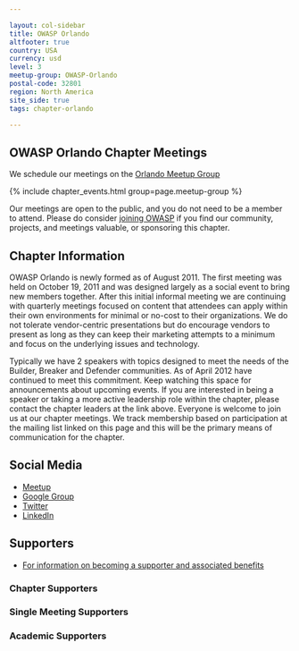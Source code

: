 ```yaml
---

layout: col-sidebar
title: OWASP Orlando
altfooter: true
country: USA
currency: usd
level: 3
meetup-group: OWASP-Orlando
postal-code: 32801
region: North America
site_side: true
tags: chapter-orlando

---
```


## OWASP Orlando Chapter Meetings

We schedule our meetings on the [Orlando Meetup Group](https://www.meetup.com/OWASP-Orlando)

{% include chapter_events.html group=page.meetup-group %}

Our meetings are open to the public, and you do not need to be a member to attend. Please do consider [joining OWASP](https://owasp.org/membership/) if you find our community, projects, and meetings valuable, or sponsoring this chapter.

## Chapter Information

OWASP Orlando is newly formed as of August 2011. The first meeting was held on October 19, 2011 and was designed largely as a social event to bring new members together. After this initial informal meeting we are continuing with quarterly meetings focused on content that attendees can apply within their own environments for minimal or no-cost to their organizations. We do not tolerate vendor-centric presentations but do
encourage vendors to present as long as they can keep their marketing attempts to a minimum and focus on the underlying issues and technology. 

Typically we have 2 speakers with topics designed to meet the needs of the Builder, Breaker and Defender communities. As of April 2012 have continued to meet this commitment. Keep watching this space for announcements about upcoming events. If you are interested in being a speaker or taking a more active leadership role within the chapter, please contact the chapter leaders at the link above. Everyone is welcome to join us at our chapter meetings. We track membership based on participation at the mailing list linked on this page and this will be the primary means of communication for the chapter. 

## Social Media

- [Meetup](https://www.meetup.com/OWASP-Orlando)
- [Google Group](https://groups.google.com/u/3/a/owasp.org/g/orlando-chapter)
- [Twitter](https://twitter.com/OwaspOrlando)
- [LinkedIn](https://www.linkedin.com/groups/4041380/)

## Supporters

- [For information on becoming a supporter and associated benefits](https://owasp.org/membership/)

### Chapter Supporters

<!-- ![Cloudspace](/www-chapter-orlando/assets/images/cloudspace_logo.png) -->

### Single Meeting Supporters

<!-- These need to put in assets/images -->
<!-- ![Security Innovation](/www-chapter-orlando/assets/images/securityinnovation.png) -->
<!-- ![Fishnet](/www-chapter-orlando/assets/images/Fishnetlogo.png) -->

### Academic Supporters

<!-- ![University of Central Florida College of Medicine](/www-chapter-orlando/assets/images/Ucf_medcollege.png) -->
